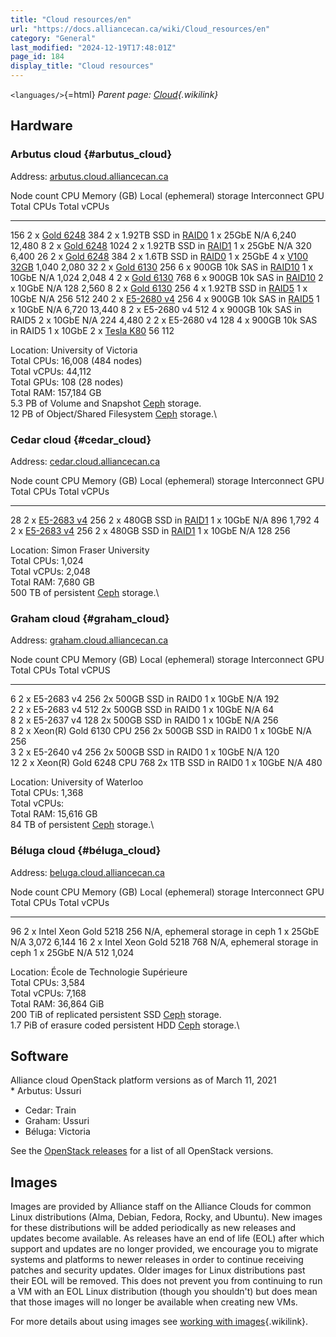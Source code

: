 ```yaml
---
title: "Cloud resources/en"
url: "https://docs.alliancecan.ca/wiki/Cloud_resources/en"
category: "General"
last_modified: "2024-12-19T17:48:01Z"
page_id: 184
display_title: "Cloud resources"
---
```


`<languages/>`{=html} *Parent page: [Cloud](https://docs.alliancecan.ca/Cloud "Cloud"){.wikilink}*

## Hardware

### Arbutus cloud {#arbutus_cloud}

Address: [arbutus.cloud.alliancecan.ca](https://arbutus.cloud.alliancecan.ca)

  Node count   CPU                                                                                                                                     Memory (GB)   Local (ephemeral) storage                                                                       Interconnect   GPU                                                                    Total CPUs   Total vCPUs
  ------------ --------------------------------------------------------------------------------------------------------------------------------------- ------------- ----------------------------------------------------------------------------------------------- -------------- ---------------------------------------------------------------------- ------------ -------------
  156          2 x [Gold 6248](https://ark.intel.com/content/www/us/en/ark/products/192446/intel-xeon-gold-6248-processor-27-5m-cache-2-50-ghz.html)   384           2 x 1.92TB SSD in [RAID0](https://en.wikipedia.org/wiki/Standard_RAID_levels#RAID_0)            1 x 25GbE      N/A                                                                    6,240        12,480
  8            2 x [Gold 6248](https://ark.intel.com/content/www/us/en/ark/products/192446/intel-xeon-gold-6248-processor-27-5m-cache-2-50-ghz.html)   1024          2 x 1.92TB SSD in [RAID1](https://en.wikipedia.org/wiki/Standard_RAID_levels#RAID_1)            1 x 25GbE      N/A                                                                    320          6,400
  26           2 x [Gold 6248](https://ark.intel.com/content/www/us/en/ark/products/192446/intel-xeon-gold-6248-processor-27-5m-cache-2-50-ghz.html)   384           2 x 1.6TB SSD in [RAID0](https://en.wikipedia.org/wiki/Standard_RAID_levels#RAID_0)             1 x 25GbE      4 x [V100 32GB](https://www.nvidia.com/en-us/data-center/v100/)        1,040        2,080
  32           2 x [Gold 6130](https://ark.intel.com/products/120492/Intel-Xeon-Gold-6130-Processor-22M-Cache-2_10-GHz)                                256           6 x 900GB 10k SAS in [RAID10](https://en.wikipedia.org/wiki/Standard_RAID_levels#Nested_RAID)   1 x 10GbE      N/A                                                                    1,024        2,048
  4            2 x [Gold 6130](https://ark.intel.com/products/120492/Intel-Xeon-Gold-6130-Processor-22M-Cache-2_10-GHz)                                768           6 x 900GB 10k SAS in [RAID10](https://en.wikipedia.org/wiki/Standard_RAID_levels#Nested_RAID)   2 x 10GbE      N/A                                                                    128          2,560
  8            2 x [Gold 6130](https://ark.intel.com/products/120492/Intel-Xeon-Gold-6130-Processor-22M-Cache-2_10-GHz)                                256           4 x 1.92TB SSD in [RAID5](https://en.wikipedia.org/wiki/Standard_RAID_levels#RAID_5)            1 x 10GbE      N/A                                                                    256          512
  240          2 x [E5-2680 v4](https://ark.intel.com/products/91754/Intel-Xeon-Processor-E5-2680-v4-35M-Cache-2_40-GHz)                               256           4 x 900GB 10k SAS in [RAID5](https://en.wikipedia.org/wiki/Standard_RAID_levels#RAID_5)         1 x 10GbE      N/A                                                                    6,720        13,440
  8            2 x E5-2680 v4                                                                                                                          512           4 x 900GB 10k SAS in RAID5                                                                      2 x 10GbE      N/A                                                                    224          4,480
  2            2 x E5-2680 v4                                                                                                                          128           4 x 900GB 10k SAS in RAID5                                                                      1 x 10GbE      2 x [Tesla K80](https://www.nvidia.com/en-us/data-center/tesla-k80/)   56           112

Location: University of Victoria\
Total CPUs: 16,008 (484 nodes)\
Total vCPUs: 44,112\
Total GPUs: 108 (28 nodes)\
Total RAM: 157,184 GB\
5.3 PB of Volume and Snapshot [Ceph](https://en.wikipedia.org/wiki/Ceph_(software)) storage.\
12 PB of Object/Shared Filesystem [Ceph](https://en.wikipedia.org/wiki/Ceph_(software)) storage.\

### Cedar cloud {#cedar_cloud}

Address: [cedar.cloud.alliancecan.ca](http://cedar.cloud.alliancecan.ca)

  Node count   CPU                                                                                                                                    Memory (GB)   Local (ephemeral) storage                                                             Interconnect   GPU   Total CPUs   Total vCPUs
  ------------ -------------------------------------------------------------------------------------------------------------------------------------- ------------- ------------------------------------------------------------------------------------- -------------- ----- ------------ -------------
  28           2 x [E5-2683 v4](https://ark.intel.com/content/www/us/en/ark/products/91766/intel-xeon-processor-e5-2683-v4-40m-cache-2-10-ghz.html)   256           2 x 480GB SSD in [RAID1](https://en.wikipedia.org/wiki/Standard_RAID_levels#RAID_1)   1 x 10GbE      N/A   896          1,792
  4            2 x [E5-2683 v4](https://ark.intel.com/content/www/us/en/ark/products/91766/intel-xeon-processor-e5-2683-v4-40m-cache-2-10-ghz.html)   256           2 x 480GB SSD in [RAID1](https://en.wikipedia.org/wiki/Standard_RAID_levels#RAID_1)   1 x 10GbE      N/A   128          256

Location: Simon Fraser University\
Total CPUs: 1,024\
Total vCPUs: 2,048\
Total RAM: 7,680 GB\
500 TB of persistent [Ceph](https://en.wikipedia.org/wiki/Ceph_(software)) storage.\

### Graham cloud {#graham_cloud}

Address: [graham.cloud.alliancecan.ca](https://graham.cloud.alliancecan.ca)

  Node count   CPU                         Memory (GB)   Local (ephemeral) storage   Interconnect   GPU   Total CPUs   Total vCPUS
  ------------ --------------------------- ------------- --------------------------- -------------- ----- ------------ -------------
  6            2 x E5-2683 v4              256           2x 500GB SSD in RAID0       1 x 10GbE      N/A   192          
  2            2 x E5-2683 v4              512           2x 500GB SSD in RAID0       1 x 10GbE      N/A   64           
  8            2 x E5-2637 v4              128           2x 500GB SSD in RAID0       1 x 10GbE      N/A   256          
  8            2 x Xeon(R) Gold 6130 CPU   256           2x 500GB SSD in RAID0       1 x 10GbE      N/A   256          
  3            2 x E5-2640 v4              256           2x 500GB SSD in RAID0       1 x 10GbE      N/A   120          
  12           2 x Xeon(R) Gold 6248 CPU   768           2x 1TB SSD in RAID0         1 x 10GbE      N/A   480          
                                                                                                                       

Location: University of Waterloo\
Total CPUs: 1,368\
Total vCPUs:\
Total RAM: 15,616 GB\
84 TB of persistent [Ceph](https://en.wikipedia.org/wiki/Ceph_(software)) storage.\

### Béluga cloud {#béluga_cloud}

Address: [beluga.cloud.alliancecan.ca](https://beluga.cloud.alliancecan.ca)

  Node count   CPU                        Memory (GB)   Local (ephemeral) storage        Interconnect   GPU   Total CPUs   Total vCPUs
  ------------ -------------------------- ------------- -------------------------------- -------------- ----- ------------ -------------
  96           2 x Intel Xeon Gold 5218   256           N/A, ephemeral storage in ceph   1 x 25GbE      N/A   3,072        6,144
  16           2 x Intel Xeon Gold 5218   768           N/A, ephemeral storage in ceph   1 x 25GbE      N/A   512          1,024
                                                                                                                           

Location: École de Technologie Supérieure\
Total CPUs: 3,584\
Total vCPUs: 7,168\
Total RAM: 36,864 GiB\
200 TiB of replicated persistent SSD [Ceph](https://en.wikipedia.org/wiki/Ceph_(software)) storage.\
1.7 PiB of erasure coded persistent HDD [Ceph](https://en.wikipedia.org/wiki/Ceph_(software)) storage.\

## Software

Alliance cloud OpenStack platform versions as of March 11, 2021\
\* Arbutus: Ussuri

- Cedar: Train
- Graham: Ussuri
- Béluga: Victoria

See the [OpenStack releases](http://releases.openstack.org/) for a list of all OpenStack versions.

## Images

Images are provided by Alliance staff on the Alliance Clouds for common Linux distributions (Alma, Debian, Fedora, Rocky, and Ubuntu). New images for these distributions will be added periodically as new releases and updates become available. As releases have an end of life (EOL) after which support and updates are no longer provided, we encourage you to migrate systems and platforms to newer releases in order to continue receiving patches and security updates. Older images for Linux distributions past their EOL will be removed. This does not prevent you from continuing to run a VM with an EOL Linux distribution (though you shouldn\'t) but does mean that those images will no longer be available when creating new VMs.

For more details about using images see [working with images](https://docs.alliancecan.ca/Working_with_images "working with images"){.wikilink}.

